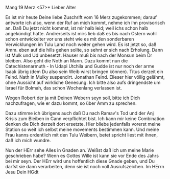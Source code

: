  Mang 19 Merz <57>*
Lieber Alter

Es ist mir heute Deine liebe Zuschrift vom 16 Merz zugekommen; darauf antworte ich also, wenn der Ruf an mich kommt, nehme ich ihn provisorisch an. Daß Du jetzt nicht kommst, ist mir halb leid; weil ichs schon halb angekündigt hatte. Andrerseits ist mirs lieb daß es bis nach Ostern wohl schon entwickelter vor uns steht wie es mit den sonderbaren Verwicklungen im Tulu Land noch weiter gehen wird. Es ist jetzt so, daß Amm. eben auf die hills gehen sollte, so sehnt er sich nach Erholung. Dann ist Mulk und Ud unbesetzt. Hauser muß bis nach der Monsun beim Dr bleiben. Also geht die Noth an Mann. Dazu kommt nun die Catechistenarmuth - In Udapi Utchila und Gudde ist nur noch der arme Isaak übrig (dem Du also sein Weib wirst bringen können). Titus derzeit ein Feind. Nath in Mulky suspendirt. Jonathan Feind. Elieser hier völlig gelähmt, ohne Aussicht auf wirkliche Genesung. Ich bitte also aufs dringendste um Israel für Bolmah, das schon Wochenlang verlassen ist.

Wegen Robert der ja mit Deinen Webern seyn soll, bitte ich Dich nachzufragen, wie er dazu kommt, so über Amm zu sprechen.

Dazu stimme ich übrigens auch daß Du nach Ramav's Tod und der Anj Krisis zum Bleiben in Cann verpflichtet bist. Ich kann mir keine Combination denken die Dich derzeit dort ersetzte. Hier bliebe jedenfalls vorerst meine Station so weit ich selbst meine movements bestimmen kann. Und meine Frau kanns ordentlich mit den Tulu Weibern, betet spricht liest mit ihnen, daß ich mich wundre.

Nun der HErr sehe Alles in Gnaden an. Weißst daß ich um meine Marie geschrieben habe? Wenn es Gottes Wille ist kann sie vor Ende des Jahrs bei mir seyn. Der HErr wird uns hoffentlich diese Gnade geben, und Du darfst sie dann verarbeiten, denn sie ist noch voll Ausrufszeichen. 
 Im HErrn Jesu
 Dein HGdt

